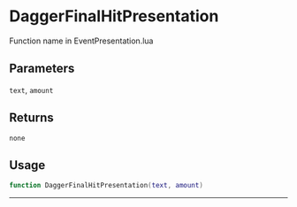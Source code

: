# DaggerFinalHitPresentation
Function name in EventPresentation.lua
## Parameters
`text`, `amount`
## Returns
`none`
## Usage
```lua
function DaggerFinalHitPresentation(text, amount)
```
---
